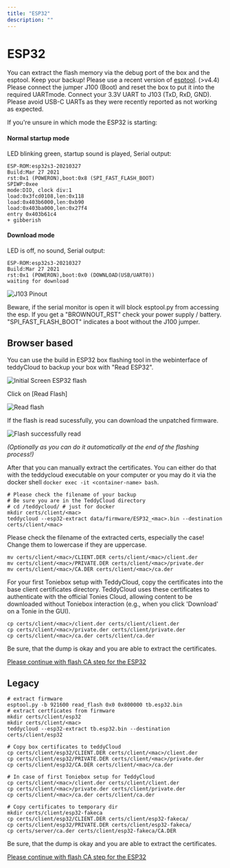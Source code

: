 ```yaml
---
title: "ESP32"
description: ""
---
```


# ESP32
You can extract the flash memory via the debug port of the box and the esptool. Keep your backup! Please use a recent version of [esptool](https://github.com/espressif/esptool). (>v4.4)
Please connect the jumper J100 (Boot) and reset the box to put it into the required UARTmode. Connect your 3.3V UART to J103 (TxD, RxD, GND). Please avoid USB-C UARTs as they were recently reported as not working as expected.

If you're unsure in which mode the ESP32 is starting:

#### Normal startup mode

LED blinking green, startup sound is played, Serial output:

    ESP-ROM:esp32s3-20210327
    Build:Mar 27 2021
    rst:0x1 (POWERON),boot:0x8 (SPI_FAST_FLASH_BOOT)
    SPIWP:0xee
    mode:DIO, clock div:1
    load:0x3fcd0108,len:0x118
    load:0x403b6000,len:0xb90
    load:0x403ba000,len:0x27f4
    entry 0x403b61c4
    + gibberish


#### Download mode

LED is off, no sound, Serial output:

    ESP-ROM:esp32s3-20210327
    Build:Mar 27 2021
    rst:0x1 (POWERON),boot:0x0 (DOWNLOAD(USB/UART0))
    waiting for download


![J103 Pinout](/img/tb-esp32-uart.jpg)

Beware, if the serial monitor is open it will block esptool.py from accessing the esp. If you get a "BROWNOUT_RST" check your power supply / battery. "SPI_FAST_FLASH_BOOT" indicates a boot without the J100 jumper. 

## Browser based
You can use the build in ESP32 box flashing tool in the webinterface of teddyCloud to backup your box with "Read ESP32".

![Initial Screen ESP32 flash](/img/esp32_gui_flashing_00_initial.png)

Click on [Read Flash]

![Read flash](/img/esp32_gui_flashing_01_readflash.png)

If the flash is read sucessfully, you can download the unpatched firmware.

![Flash successfully read](/img/esp32_gui_flashing_02_patchflash.png)


_(Optionally as you can do it automatically at the end of the flashing process!)_

After that you can manually extract the certificates. You can either do that with the teddycloud executable on your computer or you may do it via the docker shell `docker exec -it <container-name> bash`.
```
# Please check the filename of your backup
# Be sure you are in the TeddyCloud directory
# cd /teddycloud/ # just for docker
mkdir certs/client/<mac>
teddycloud --esp32-extract data/firmware/ESP32_<mac>.bin --destination certs/client/<mac>
```
Please check the filename of the extracted certs, especially the case! Change them to lowercase if they are uppercase.
```
mv certs/client/<mac>/CLIENT.DER certs/client/<mac>/client.der
mv certs/client/<mac>/PRIVATE.DER certs/client/<mac>/private.der
mv certs/client/<mac>/CA.DER certs/client/<mac>/ca.der
```
For your first Toniebox setup with TeddyCloud, copy the certificates into the base client certificates directory. TeddyCloud uses these certificates to authenticate with the official Tonies Cloud, allowing content to be downloaded without Toniebox interaction (e.g., when you click 'Download' on a Tonie in the GUI).
```
cp certs/client/<mac>/client.der certs/client/client.der
cp certs/client/<mac>/private.der certs/client/private.der
cp certs/client/<mac>/ca.der certs/client/ca.der
```

Be sure, that the dump is okay and you are able to extract the certificates. 

[Please continue with flash CA step for the ESP32](../../flash-ca/esp32)

## Legacy
```
# extract firmware
esptool.py -b 921600 read_flash 0x0 0x800000 tb.esp32.bin
# extract certficates from firmware
mkdir certs/client/esp32
mkdir certs/client/<mac>
teddycloud --esp32-extract tb.esp32.bin --destination certs/client/esp32

# Copy box certificates to teddyCloud
cp certs/client/esp32/CLIENT.DER certs/client/<mac>/client.der
cp certs/client/esp32/PRIVATE.DER certs/client/<mac>/private.der
cp certs/client/esp32/CA.DER certs/client/<mac>/ca.der

# In case of first Toniebox setup for TeddyCloud
cp certs/client/<mac>/client.der certs/client/client.der
cp certs/client/<mac>/private.der certs/client/private.der
cp certs/client/<mac>/ca.der certs/client/ca.der

# Copy certificates to temporary dir
mkdir certs/client/esp32-fakeca
cp certs/client/esp32/CLIENT.DER certs/client/esp32-fakeca/
cp certs/client/esp32/PRIVATE.DER certs/client/esp32-fakeca/
cp certs/server/ca.der certs/client/esp32-fakeca/CA.DER
```

Be sure, that the dump is okay and you are able to extract the certificates. 

[Please continue with flash CA step for the ESP32](../../flash-ca/esp32)
